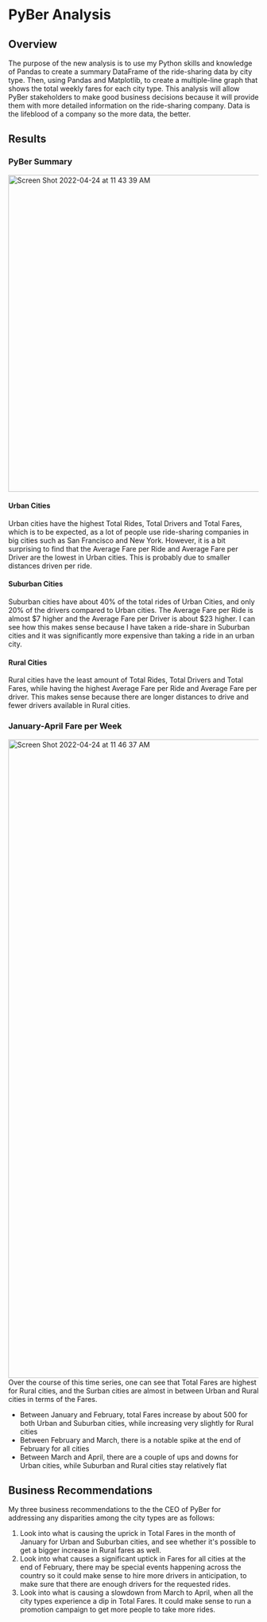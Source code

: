 # PyBer Analysis

## Overview
The purpose of the new analysis is to use my Python skills and knowledge of Pandas to create a summary DataFrame of the ride-sharing data by city type. Then, using Pandas and Matplotlib, to create a multiple-line graph that shows the total weekly fares for each city type. This analysis will allow PyBer stakeholders to make good business decisions because it will provide them with more detailed information on the ride-sharing company. Data is the lifeblood of a company so the more data, the better. 

## Results 

### PyBer Summary 
<img width="636" alt="Screen Shot 2022-04-24 at 11 43 39 AM" src="https://user-images.githubusercontent.com/95447175/164991546-47728256-385b-457f-8058-ff45ded18f6d.png">

#### Urban Cities
Urban cities have the highest Total Rides, Total Drivers and Total Fares, which is to be expected, as a lot of people use ride-sharing companies in big cities such as San Francisco and New York. However, it is a bit surprising to find that the Average Fare per Ride and Average Fare per Driver are the lowest in Urban cities. This is probably due to smaller distances driven per ride. 

#### Suburban Cities 
Suburban cities have about 40% of the total rides of Urban Cities, and only 20% of the drivers compared to Urban cities. The Average Fare per Ride is almost $7 higher and the Average Fare per Driver is about $23 higher. I can see how this makes sense because I have taken a ride-share in Suburban cities and it was significantly more expensive than taking a ride in an urban city. 

#### Rural Cities 
  Rural cities have the least amount of Total Rides, Total Drivers and Total Fares, while having the highest Average Fare per Ride and Average Fare per driver. This makes sense because there are longer distances to drive and fewer drivers available in Rural cities. 

### January-April Fare per Week
<img width="1282" alt="Screen Shot 2022-04-24 at 11 46 37 AM" src="https://user-images.githubusercontent.com/95447175/164991674-b4a7ec0b-35f3-4358-b867-e869c67f3cd8.png">
Over the course of this time series, one can see that Total Fares are highest for Rural cities, and the Surban cities are almost in between Urban and Rural cities in terms of the Fares. 

- Between January and February, total Fares increase by about 500 for both Urban and Suburban cities, while increasing very slightly for Rural cities
- Between February and March, there is a notable spike at the end of February for all cities
- Between March and April, there are a couple of ups and downs for Urban cities, while Suburban and Rural cities stay relatively flat 

## Business Recommendations
My three business recommendations to the the CEO of PyBer for addressing any disparities among the city types are as follows:
1. Look into what is causing the uprick in Total Fares in the month of January for Urban and Suburban cities, and see whether it's possible to get a bigger increase in Rural fares as well. 
2. Look into what causes a significant uptick in Fares for all cities at the end of February, there may be special events happening across the country so it could make sense to hire more drivers in anticipation, to make sure that there are enough drivers for the requested rides. 
3. Look into what is causing a slowdown from March to April, when all the city types experience a dip in Total Fares. It could make sense to run a promotion campaign to get more people to take more rides. 
